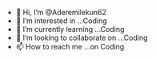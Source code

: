 - 👋 Hi, I’m @Aderemilekun62
- 👀 I’m interested in ...Coding
- 🌱 I’m currently learning ...Coding
- 💞️ I’m looking to collaborate on ...Coding 
- 📫 How to reach me ...on Coding 

<!---
Aderemilekun62/Aderemilekun62 is a ✨ special ✨ repository because its `README.md` (this file) appears on your GitHub profile.
You can click the Preview link to take a look at your changes.
--->
